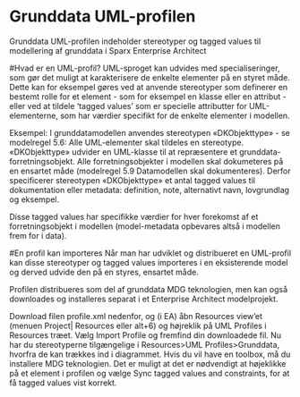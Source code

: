 Grunddata UML-profilen
=====

Grunddata UML-profilen indeholder stereotyper og tagged values til modellering af grunddata i Sparx Enterprise Architect

#Hvad er en UML-profil?
UML-sproget kan udvides med specialiseringer, som gør det muligt at karakterisere de enkelte elementer på en styret måde. Dette kan for eksempel gøres ved at anvende stereotyper som definerer en bestemt rolle for et element - som for eksempel en klasse eller en attribut - eller ved at tildele ‘tagged values’ som er specielle attributter for UML-elementerne, som har værdier specifikt for de enkelte elementer i modellen.

Eksempel: I grunddatamodellen anvendes stereotypen «DKObjekttype» - se modelregel 5.6: Alle UML-elementer skal tildeles en stereotype. «DKObjekttype» udvider en UML-klasse til at repræsentere et grunddata-forretningsobjekt. Alle forretningsobjekter i modellen skal dokumeteres på en ensartet måde (modelregel 5.9 Datamodellen skal dokumenteres). Derfor specificerer stereotypen «DKObjekttype» et antal tagged values til dokumentation eller metadata: definition, note, alternativt navn, lovgrundlag og eksempel.

Disse tagged values har specifikke værdier for hver forekomst af et forretningsobjekt i modellen (model-metadata opbevares altså i modellen frem for i data).

#En profil kan importeres
Når man har udviklet og distribueret en UML-profil kan disse stereotyper og tagged values importeres i en eksisterende model og derved udvide den på en styres, ensartet måde.

Profilen distribueres som del af grunddata MDG teknologien, men kan også downloades og installeres separat i et Enterprise Architect modelprojekt.

Download filen profile.xml nedenfor, og (i EA) åbn Resources view’et (menuen Project| Resources eller alt+6) og højreklik på UML Profiles i Resources træet. Vælg Import Profile og fremfind din downloadede fil. Nu har du stereotyperne tilgængelige i Resources>UML Profiles>Grunddata, hvorfra de kan trækkes ind i diagrammet. Hvis du vil have en toolbox, må du installere MDG teknologien. Det er muligt at det er nødvendigt at højeklikke på et element i profilen og vælge Sync tagged values and constraints, for at få tagged values vist korrekt.
